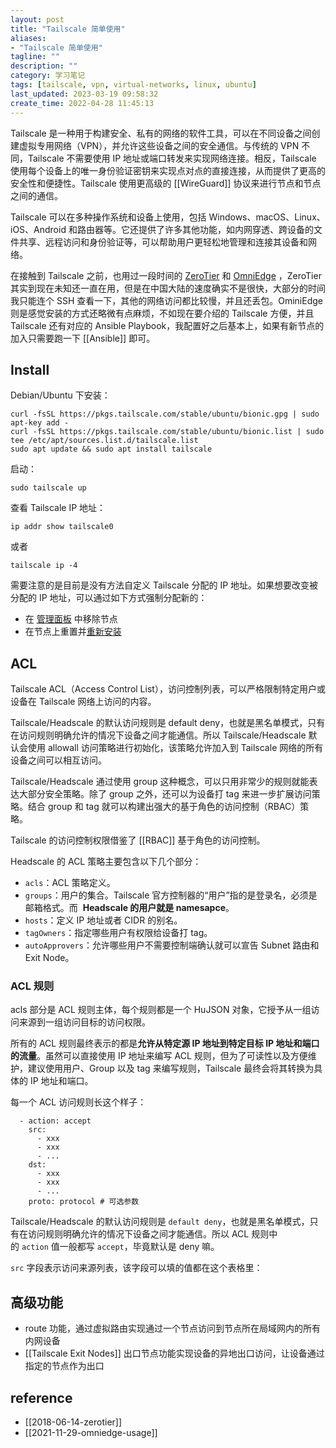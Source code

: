 ```yaml
---
layout: post
title: "Tailscale 简单使用"
aliases: 
- "Tailscale 简单使用"
tagline: ""
description: ""
category: 学习笔记
tags: [tailscale, vpn, virtual-networks, linux, ubuntu]
last_updated: 2023-03-19 09:58:32
create_time: 2022-04-28 11:45:13
---
```


Tailscale 是一种用于构建安全、私有的网络的软件工具，可以在不同设备之间创建虚拟专用网络（VPN），并允许这些设备之间的安全通信。与传统的 VPN 不同，Tailscale 不需要使用 IP 地址或端口转发来实现网络连接。相反，Tailscale 使用每个设备上的唯一身份验证密钥来实现点对点的直接连接，从而提供了更高的安全性和便捷性。Tailscale 使用更高级的 [[WireGuard]] 协议来进行节点和节点之间的通信。

Tailscale 可以在多种操作系统和设备上使用，包括 Windows、macOS、Linux、iOS、Android 和路由器等。它还提供了许多其他功能，如内网穿透、跨设备的文件共享、远程访问和身份验证等，可以帮助用户更轻松地管理和连接其设备和网络。

在接触到 Tailscale 之前，也用过一段时间的 [ZeroTier](/post/2018/06/zerotier.html) 和 [OmniEdge](/post/2021/11/omniedge-usage.html) ，ZeroTier 其实到现在未知还一直在用，但是在中国大陆的速度确实不是很快，大部分的时间我只能连个 SSH 查看一下，其他的网络访问都比较慢，并且还丢包。OminiEdge 则是感觉安装的方式还略微有点麻烦，不如现在要介绍的 Tailscale 方便，并且 Tailscale 还有对应的 Ansible Playbook，我配置好之后基本上，如果有新节点的加入只需要跑一下 [[Ansible]] 即可。

## Install

Debian/Ubuntu 下安装：

```
curl -fsSL https://pkgs.tailscale.com/stable/ubuntu/bionic.gpg | sudo apt-key add -
curl -fsSL https://pkgs.tailscale.com/stable/ubuntu/bionic.list | sudo tee /etc/apt/sources.list.d/tailscale.list
sudo apt update && sudo apt install tailscale
```

启动：

```
sudo tailscale up
```

查看 Tailscale IP 地址：

```
ip addr show tailscale0
```

或者

```
tailscale ip -4
```

需要注意的是目前是没有方法自定义 Tailscale 分配的 IP 地址。如果想要改变被分配的 IP 地址，可以通过如下方式强制分配新的：

- 在 [管理面板](https://login.tailscale.com/admin/machines) 中移除节点
- 在节点上重置并[重新安装](https://tailscale.com/kb/1069/uninstall/)

## ACL

Tailscale ACL（Access Control List），访问控制列表，可以严格限制特定用户或设备在 Tailscale 网络上访问的内容。

Tailscale/Headscale 的默认访问规则是 default deny，也就是黑名单模式，只有在访问规则明确允许的情况下设备之间才能通信。所以 Tailscale/Headscale 默认会使用 allowall 访问策略进行初始化，该策略允许加入到 Tailscale 网络的所有设备之间可以相互访问。

Tailscale/Headscale 通过使用 group 这种概念，可以只用非常少的规则就能表达大部分安全策略。除了 group 之外，还可以为设备打 tag 来进一步扩展访问策略。结合 group 和 tag 就可以构建出强大的基于角色的访问控制（RBAC）策略。

Tailscale 的访问控制权限借鉴了 [[RBAC]] 基于角色的访问控制。

Headscale 的 ACL 策略主要包含以下几个部分：

- `acls`：ACL 策略定义。
- `groups`：用户的集合。Tailscale 官方控制器的“用户”指的是登录名，必须是邮箱格式。而  **Headscale 的用户就是 namesapce**。
- `hosts`：定义 IP 地址或者 CIDR 的别名。
- `tagOwners`：指定哪些用户有权限给设备打 tag。
- `autoApprovers`：允许哪些用户不需要控制端确认就可以宣告 Subnet 路由和 Exit Node。

### ACL 规则

acls 部分是 ACL 规则主体，每个规则都是一个 HuJSON 对象，它授予从一组访问来源到一组访问目标的访问权限。

所有的 ACL 规则最终表示的都是**允许从特定源 IP 地址到特定目标 IP 地址和端口的流量**。虽然可以直接使用 IP 地址来编写 ACL 规则，但为了可读性以及方便维护，建议使用用户、Group 以及 tag 来编写规则，Tailscale 最终会将其转换为具体的 IP 地址和端口。

每一个 ACL 访问规则长这个样子：

```text
  - action: accept
    src:
      - xxx
      - xxx
      - ...
    dst:
      - xxx
      - xxx
      - ...
    proto: protocol # 可选参数
```

Tailscale/Headscale 的默认访问规则是 `default deny`，也就是黑名单模式，只有在访问规则明确允许的情况下设备之间才能通信。所以 ACL 规则中的 `action` 值一般都写 `accept`，毕竟默认是 deny 嘛。

`src` 字段表示访问来源列表，该字段可以填的值都在这个表格里：

## 高级功能

- route 功能，通过虚拟路由实现通过一个节点访问到节点所在局域网内的所有内网设备
- [[Tailscale Exit Nodes]] 出口节点功能实现设备的异地出口访问，让设备通过指定的节点作为出口

## reference

- [[2018-06-14-zerotier]]
- [[2021-11-29-omniedge-usage]]
